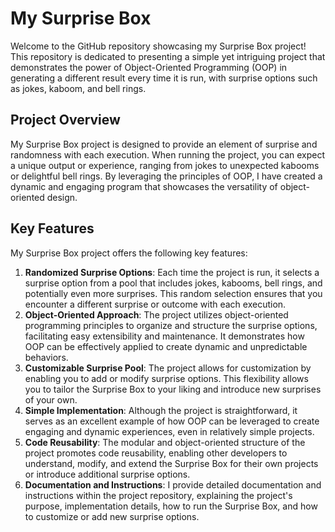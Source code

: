 # **My Surprise Box**
Welcome to the GitHub repository showcasing my Surprise Box project! This repository is dedicated to presenting a simple yet intriguing project that demonstrates the power of Object-Oriented Programming (OOP) in generating a different result every time it is run, with surprise options such as jokes, kaboom, and bell rings.

## **Project Overview**

My Surprise Box project is designed to provide an element of surprise and randomness with each execution. When running the project, you can expect a unique output or experience, ranging from jokes to unexpected kabooms or delightful bell rings. By leveraging the principles of OOP, I have created a dynamic and engaging program that showcases the versatility of object-oriented design.

## **Key Features**

My Surprise Box project offers the following key features:

1. **Randomized Surprise Options**: Each time the project is run, it selects a surprise option from a pool that includes jokes, kabooms, bell rings, and potentially even more surprises. This random selection ensures that you encounter a different surprise or outcome with each execution.
2. **Object-Oriented Approach**: The project utilizes object-oriented programming principles to organize and structure the surprise options, facilitating easy extensibility and maintenance. It demonstrates how OOP can be effectively applied to create dynamic and unpredictable behaviors.
3. **Customizable Surprise Pool**: The project allows for customization by enabling you to add or modify surprise options. This flexibility allows you to tailor the Surprise Box to your liking and introduce new surprises of your own.
4. **Simple Implementation**: Although the project is straightforward, it serves as an excellent example of how OOP can be leveraged to create engaging and dynamic experiences, even in relatively simple projects.
5. **Code Reusability**: The modular and object-oriented structure of the project promotes code reusability, enabling other developers to understand, modify, and extend the Surprise Box for their own projects or introduce additional surprise options.
6. **Documentation and Instructions**: I provide detailed documentation and instructions within the project repository, explaining the project's purpose, implementation details, how to run the Surprise Box, and how to customize or add new surprise options.
